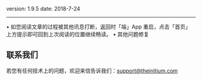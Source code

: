 version: 1.9.5
date: 2018-7-24

---

• 如您阅读文章的过程被其他讯息打断，返回时「端」App 重启，点击「首页」上方提示即可回到上次阅读的位置继续畅读。
• 其他问题修复


## 联系我们

若您有任何技术上的问题，欢迎来信告诉我们：[support@theinitium.com](mailto:support@theinitium.com)